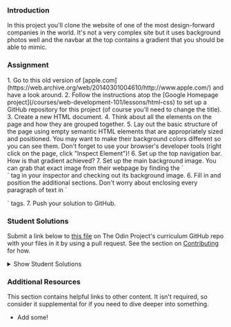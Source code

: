 ### Introduction

In this project you'll clone the website of one of the most design-forward companies in the world. It's not a very complex site but it uses background photos well and the navbar at the top contains a gradient that you should be able to mimic.

### Assignment

<div class="lesson-content__panel" markdown="1">
1. Go to this old version of [apple.com](https://web.archive.org/web/20140301004610/http://www.apple.com/) and have a look around.
2. Follow the instructions atop the [Google Homepage project](/courses/web-development-101/lessons/html-css) to set up a GitHub repository for this project (of course you'll need to change the title).
3. Create a new HTML document.
4. Think about all the elements on the page and how they are grouped together.
5. Lay out the basic structure of the page using empty semantic HTML elements that are appropriately sized and positioned.  You may want to make their background colors different so you can see them.  Don't forget to use your browser's developer tools (right click on the page, click "Inspect Element")!
6. Set up the top navigation bar.  How is that gradient achieved?
7. Set up the main background image.  You can grab that exact image from their webpage by finding the `<section class="hero">` tag in your inspector and checking out its background image.
6. Fill in and position the additional sections.  Don't worry about enclosing every paragraph of text in `<p>` tags.
7. Push your solution to GitHub.
</div>

### Student Solutions

Submit a link below to [this file](https://github.com/TheOdinProject/curriculum/blob/master/html_css/project_backgrounds.md) on The Odin Project's curriculum GitHub repo with your files in it by using a pull request. See the section on [Contributing](http://github.com/TheOdinProject/curriculum/blob/master/contributing.md) for how.

<details markdown="block">
  <summary> Show Student Solutions </summary>

* Add your solution below this line!
* [Axel Lopez's Solution](https://github.com/lopezaxel/old-apple-clone) - [View in Browser](https://lopezaxel.github.io/old-apple-clone/)
* [Rizwan's Solution](https://github.com/xRizwan/old-apple-clone) - [View in Browser](https://xrizwan.github.io/old-apple-clone/)
* [CodingCop's Solution](https://github.com/cleve703/apple_homepage) - [View in Browser](http://htmlpreview.github.io/?https://github.com/cleve703/apple_homepage/blob/master/index.html)
* [irlgabriel's Solution](https://github.com/irlgabriel/apple-copy) - [View in Browser](https://irlgabriel.github.io/apple-copy/)
* [Hiro's Solution](https://github.com/hrmtk/old-apple-clone) - [View in Browser](https://hrmtk.github.io/old-apple-clone/)
* [Christian's Solution](https://github.com/rueeazy/apple-clone) - [View in Browser](https://rueeazy.github.io/apple-clone/)
* [hnguye's Solution](https://github.com/hnguye/apple-2012-clone) - [View in Browser](https://hnguye.github.io/apple-2012-clone/)
* [Ideopunk's Solution](https://github.com/Ideopunk/background-practice/) - [View in Browser](https://ideopunk.github.io/background-practice/index.html)
* [Lamia's Solution](https://github.com/LamiaSristy/Apple-clone) - [View in Browser](https://raw.githack.com/LamiaSristy/Apple-clone/feature1/index.html)
* [Alex Zambrano's Solution](https://github.com/Alexoid1/Building-with-Backgrounds-and-Gradients) - [View in Browser](https://alexoid1.github.io/Building-with-Backgrounds-and-Gradients/)
* [Kevin Alves's Solution](https://github.com/kevdeveloper/Apple-project) - [View in Browser](https://rawcdn.githack.com/Kevinalvesdev/Apple-project/92947866fac4fa7c9fcd92cbc9798897b3d0e898/index.html)
* [Lucas Bide's Solution](https://github.com/Lucas-Bide/odin-old-apple) - [View in Browser](https://lucas-bide.github.io/odin-old-apple/index)
* [Run After's Solution](https://github.com/run-after/mock-apple) - [View in Browser](https://run-after.github.io/mock-apple/)
* [descholar's Solution](https://github.com/rahalrazika/apple-old-webpage) - [View in Browser](https://raw.githack.com/rahalrazika/apple-old-webpage/add-apple-webpage/index.html)
* [Alexander Nitiola's Solution](https://github.com/TheCre8tor/apple_old_website) - [View in Browser](https://thecre8tor.github.io/apple_old_website/)
* [skele-666's Solution](https://github.com/skele-666/old-apple-page) - [View in Browser](https://skele-666.github.io/old-apple-page/)
* [Stanley Enow Lekunze's Solution](https://github.com/happiguru/apple.com/tree/apple.com-feature-branch) - [View in Browser](https://rawcdn.githack.com/happiguru/apple.com/c06209f7c6482e81596da43635ef164b4eec23ee/index.html)
* [Witah Georjane's Solution](https://github.com/Georjane/Apple-Website-Webpage.git) - [View in Browser](https://raw.githack.com/Georjane/Apple-Website-Webpage/Apple_Landing_Page/index.html)
* [Adil-Bub's Solution](https://github.com/Adil-Bub/OldApple-2014) - [View in Browser](https://adil-bub.github.io/OldApple-2014/)
* [Christopher Amanor's Solution](https://github.com/krys2fa/apple.com-homepage-clone) - [View in Browser](https://rawcdn.githack.com/krys2fa/apple.com-homepage-clone/1f3506f12a73a8735c50795f5a06aeea6153b982/index.html)
* [Evanson Igiri's Solution](https://github.com/evansinho/Apple.com-clone) - [View in Browser](https://raw.githack.com/evansinho/Apple.com-clone/apple-clone/index.html)
* [Andres Ruiz's Solution](https://github.com/Andrsrz/appledotcome-clone) - [View in Browser](https://andrsrz.github.io/appledotcome-clone/)
* [Yiğit's Solution](https://github.com/yigitm/Apple-Clone) - [View in Browser](https://yigitm.github.io/Apple-Clone/)
* [Haroon Abdulrazaq's Solution](https://github.com/Haroonabdulrazaq/Apple_Clone) - [View in Browser](https://haroonabdulrazaq.github.io/Apple_Clone/)
* [Jose Salvador's Solution](https://github.com/Jsalvadorpp/old-apple-page) - [View in Browser](https://jsalvadorpp.github.io/old-apple-page/)
* [kaliberpoziomka's Solution](https://github.com/kaliberpoziomka/apple-clone) - [View in Browser](https://kaliberpoziomka.github.io/apple-clone/)
* [Uduak Essien's Solution](https://acushlakoncept.github.io/old_version_apple/) - [View in Browser](https://github.com/acushlakoncept/old_version_apple)
* [Mikael's Solution](https://github.com/Mikearaya/apple-clone) - [View in Browser](https://mikearaya.github.io/apple-clone)
* [Julio's Solution](https://github.com/julio22b/backgrounds-gradients) - [View in Browser](https://julio22b.github.io/backgrounds-gradients/)
* [Rarysson's Solution](https://github.com/rarysson/apple-page-clone) - [View in Browser](https://rarysson.github.io/apple-page-clone/)
* [Johongirr's Solution](https://github.com/Johongirr/apple-clone) - [View in Browser](https://johongirr.github.io/apple-clone/)
* [Estela's Solution](https://estelajimero.github.io/building-background/) - [View in Browser](https://estelajimero.github.io/building-background/)
* [ikraamg's Solution](https://github.com/ikraamg/apple.com-clone) - [View in Browser](https://ikraamg.github.io/apple.com-clone/)
* [Igorashs's Solution](https://github.com/igorashs/building-with-backgrounds-and-gradients) - [View in Browser](https://igorashs.github.io/building-with-backgrounds-and-gradients/)
* [Basskip's Solution](https://github.com/Basskip/backgrounds-and-gradients) - [View in Browser](http://basskip.com/backgrounds-and-gradients/)
* [Carlos Anriquez's Solution](https://github.com/canriquez/backgrounds-gradients) - [View in Browser](https://canriquez.github.io/backgrounds-gradients/)
* [Ivancito's Solution](https://github.com/fivan18/apple-clone) - [View in Browser](https://fivan18.github.io/apple-clone/)
* [Katarzyna Kaswen-Wilk's Solution](https://github.com/kikupiku/apple-page-copy) - [View in Browser](https://kikupiku.github.io/apple-page-copy/)
* [Leticia's Solution](https://github.com/gradiva/odin-fullstack-javascript/tree/master/03-HTML_and_CSS/03-CSS/02-Backgrounds_and_Gradients) - [View in Browser](https://gradiva.github.io/backgrounds-and-gradients/)
* [Raiko's Solution](https://github.com/Cypher0/odin-backgrounds-gradients) - [View in Browser](https://cypher0.github.io/odin-backgrounds-gradients/)
* [Braxton Lemmon's Solution](https://github.com/braxtonlemmon/apple-clone) - [View in Browser](https://braxtonlemmon.github.io/apple-clone/)
* [David Auza's Solution](https://github.com/davidauza-engineer/Building-with-Backgrounds-and-Gradients) - [View in Browser](https://davidauza-engineer.github.io/Building-with-Backgrounds-and-Gradients/)
* [Muhammad Ahmad's Solution](https://github.com/thisisMAhmad/apple-homepage) - [View in Browser](https://thisismahmad.github.io/apple-homepage/)
* [Kevin Vuong's Solution](https://github.com/fffear/apple-clone) - [View in Browser](https://fffear.github.io/apple-clone/)
* [Gabriel's Solution](https://github.com/gabytzubaws/old-apple-odin) - [View in Browser](https://gabytzubaws.github.io/old-apple-odin/)
* [Solodov's Solution](https://github.com/solodov-dev/top-apple/) - [View in Browser](https://solodov-dev.github.io/top-apple/)
* [Oluka Denis's Solution](https://github.com/OlukaDenis/Apple-Clone) - [View in Browser](https://rawcdn.githack.com/OlukaDenis/Apple-Clone/b48760e8c8391405f512d89738dbbc5a074aac61/index.html)
* [David Tan's Solution](https://github.com/davecmd/apple-old-webpage-replica) - [View in Browser](https://davecmd.github.io/apple-old-webpage-replica/)
* [Carmine Grossi's Solution](https://github.com/cgrossi/odinproject-apple-clone) - [View in Browser](https://cgrossi.github.io/odinproject-apple-clone/)
* [Eapen's Solution](https://github.com/eapenzacharias/backgrounds-gradients) - [View in Browser](https://eapenzacharias.github.io/backgrounds-gradients/)
* [Benjamin Poore's Solution](https://github.com/bpoore0614/apple-project) - [View in Browser](https://bpoore0614.github.io/apple-project/)
* [bcikota's Solution](https://github.com/bcikota/apple) - [View in Browser](https://bcikota.github.io/apple/)
* [Ohlie's Solution](https://github.com/lco1220/apple_bg-gradients) - [View in Browser](https://lco1220.github.io/apple_bg-gradients/)
* [Bola Buari's Solution](https://github.com/bolah2009/apple-clone) - [View in Browser](https://bolah2009.github.io/apple-clone/)
* [Jason McKee's Solution](https://github.com/jttmckee/odin-apple) - [View in Browser](https://jttmckee.github.io/odin-apple/)
* [Bojo's Solution](https://github.com/BojoZahariev/Apple-old) - [View in Browser](https://bojozahariev.github.io/Apple-old/)
* [Ricala's Solution](https://github.com/Ricala/apple-mock-page) - [View in Browser](https://ricala.github.io/apple-mock-page/)
* [ARaut9's Solution](https://github.com/ARaut9/apple.com_old) - [View in Browser](https://araut9.github.io/apple.com_old/)
* [N00bG1rl's Solution](https://github.com/N00bG1rl/apple-archive) - [View in Browser](https://n00bg1rl.github.io/apple-archive/)
* [Max Garber's Solution](https://github.com/bubblebooy/Odin-HTML5andCSS3) - [View in Browser](https://bubblebooy.github.io/Odin-HTML5andCSS3/apple.html)
* [Chris MacSwan's Solution](https://github.com/cmacswan07/apple_page) - [View in Browser](https://cmacswan07.github.io/apple_page/index.html)
* [Javier Machin's Solution](https://github.com/Javier-Machin/apple-site) - [View in Browser](https://javier-machin.github.io/apple-site/)
* [Yakherder's Solution](https://github.com/yakherder614/Apple-clone) - [View in Browser]( https://yakherder614.github.io/Apple-clone/)
* [SarfrazAnjum's Solution](https://github.com/SarfrazAnjum/TOP_Building-with-Backgrounds-and-Gradients) - [View in Browser](https://sarfrazanjum.github.io/TOP_Building-with-Backgrounds-and-Gradients/)
* [nmac's Solution](https://github.com/nmacawile/old-apple-layout) - [Preview](https://htmlpreview.github.io/?https://github.com/nmacawile/old-apple-layout/blob/master/index.html)
* [Henry Kirya's](https://github.com/harrika/appo) - [View in Browser](https://harrika.github.io/appo/)
* [joaoag's Solution](https://github.com/joaoag/google-homepage) - [View in Browser](https://joaoag.github.io/google-homepage/)
* [theghall's Solution](https://github.com/theghall/odin-apple) - [View in Browser](https://theghall.github.io/odin-apple/)
* [Jmooree30's Solution](https://github.com/jmooree30/apple-clone) - [View in Browser](https://jmooree30.github.io/apple-clone/)
* [Jonathan Yiv's Solution](https://github.com/JonathanYiv/old-apple-homepage) - [View in Browser](http://jonathanyiv.com/old-apple-homepage/)
* [yilmazgunalp's Solution](https://github.com/yilmazgunalp/apple) - [View in Browser](https://yilmazgunalp.github.io/apple)
* [Justine's Solution](https://github.com/justinemar/justinemar.github.io/tree/master/apple) - [View in Browser](https://justinemar.github.io/apple/)
* [Jeff's Solution](https://github.com/jmbothe/apple-landing-page) - [View in Browser](https://jmbothe.github.io/apple-landing-page/)
* [Andrew’s Solution](https://github.com/andrewr224/backgrounds_project) - [View in Browser](https://andrewr224.github.io/backgrounds_project/)
* [Axel’s Solution](https://github.com/afuh/appel) - [View in Browser](https://afuh.github.io/appel/)
* [Rhys B's Solution](https://github.com/105ron/apple) - [View in Browser](https://105ron.github.io/apple/)
* [Pawel R's Solution](https://github.com/PawelRokosz/apple-homepage) - [View in Browser](https://htmlpreview.github.io/?https://github.com/PawelRokosz/apple-homepage/blob/master/index.html)
* [Jason Ellis's Solution](https://github.com/jason-ellis/apple-homepage) - [View in Browser](http://htmlpreview.github.io/?https://github.com/jason-ellis/apple-homepage/blob/master/index.html)
* [Shouvik Roy's Solution](https://github.com/royshouvik/applehome) - [View in Browser](http://htmlpreview.github.io/?https://github.com/royshouvik/applehome/blob/master/index.html)
* [Meher Chandan's Solution](https://github.com/meherchandan/Apple_Project) - [View in Browser](http://htmlpreview.github.io/?https://github.com/meherchandan/Apple_Project/blob/master/Index.html)
* [Devon's Solution](https://github.com/defitjo/backgrounds-and-gradients) - [View in Browser](https://defitjo.github.io/backgrounds-and-gradients/)
* [Artur Janik's Solution](https://github.com/ArturJanik/ProjectApple) - [View in Browser](http://htmlpreview.github.io/?https://github.com/ArturJanik/ProjectApple/blob/master/index2.html)
* [Ryan Jordan's Solution](https://github.com/krjordan/odin-project/tree/master/apple-project) - [View in Browser](http://htmlpreview.github.io/?https://github.com/krjordan/odin-project/tree/master/apple-project/index.html)
* [Hailey Foster's Solution](https://github.com/hmfoster/apple-backgrounds.git) - [View in Browser](http://htmlpreview.github.io/?https://github.com/hmfoster/apple-backgrounds/blob/master/index.html)
* [Frank Peelen's Solution](https://github.com/FrankPeelen/Apple-CSS) - [View in Browser](https://rawgit.com/FrankPeelen/Apple-CSS/master/index.html)
* [AyeSea's Solution](https://github.com/AyeSea/apple-homepage) - [View in Browser](https://htmlpreview.github.io/?https://github.com/AyeSea/apple-homepage/blob/master/index.html)
* [AtActionPark's Solution](https://github.com/AtActionPark/odin_backgrounds_and_gradients) - [View in Browser](https://htmlpreview.github.io/?https://github.com/AtActionPark/odin_backgrounds_and_gradients/blob/master/main.html)
* [Voreny's Solution](https://github.com/Gelio/apple-homepage) - [View in Browser](http://gelio.github.io/apple-homepage/)
* [Dusan Milosavljevic's Solution](https://github.com/dusanmilosavljevic1624/Project-Backgrounds-and-Gradients) - [View in Browser](http://dusanmilosavljevic1624.github.io/Project-Backgrounds-and-Gradients/)
* [Noman karim's Solution](https://github.com/nomankarim/apple.com) - [View in Browser](https://htmlpreview.github.io/?https://github.com/nomankarim/apple.com/blob/master/index.html)
* [Cameron Kelley's Solution](https://github.com/cameronjkelley/the_odin_project/tree/master/html5_css3/apple-homepage) - [View in Browser](https://htmlpreview.github.io/?https://github.com/cameronjkelley/the_odin_project/blob/master/html5_css3/apple-homepage/index.html)
* [Luke Walker's Solution](https://github.com/ubershibs/odin-html-css/tree/master/apple) - [View in Browser](https://htmlpreview.github.io/?https://github.com/ubershibs/odin-html-css/blob/master/apple/index.html)
* [cdouglass's Solution](https://github.com/cdouglass/odin-project-exercises/blob/master/html-css/backgrounds-and-gradients/touchstone.html) cloning [http://touchstonejs.io/](http://touchstonejs.io/) - [View in Browser](https://htmlpreview.github.io/?https://github.com/cdouglass/odin-project-exercises/blob/master/html-css/backgrounds-and-gradients/touchstone.html)
* [Miguel Herrera's Solution](https://github.com/migueloherrera/apple) - [View in Browser](https://htmlpreview.github.io/?https://github.com/migueloherrera/apple/blob/master/index.html)
* [J-kaizen's Solution](https://github.com/J-kaizen/TheOdinProject/tree/master/HTML_CSS/gradients) - [View in Browser](https://htmlpreview.github.io/?https://github.com/J-kaizen/TheOdinProject/blob/master/HTML_CSS/gradients/index.html)
* [csrail's Solution](https://github.com/csrail/apple-mock) - [View in Browser](https://rawgit.com/csrail/apple-mock/master/index.html)
* [Paul Shonk's Solution](https://github.com/pshonk/apple)
* [cindygao93's Solution](https://github.com/cindygao93/google-homepage) - [View in Browser](https://cindygao93.github.io/google-homepage/)
* [David Chapman's Solution](https://github.com/davidchappy/odin_training_projects/tree/master/html-backgrounds-gradients
) - [View in Browser](https://davidchappy.github.io/html-backgrounds-gradients/)
* [Flint Mayers' Solution](https://github.com/FlintMayers/Backgrounds-and-Gradients-with-Apple) - [View in Browser](https://flintmayers.github.io/Backgrounds-and-Gradients-with-Apple-/)
* [Daunenok's Solution](https://github.com/daunenok/apple) - [View in Browser](https://daunenok.github.io/apple/)
* [Austin's Solution](https://github.com/CouchofTomato/apple-clone)
* [Beth Rathbone's Solution](https://github.com/bethrath/apple-homepage) - [View in Browser](http://htmlpreview.github.io/?https://github.com/bethrath/apple-homepage/blob/master/index.html)
* [Leah Xia's Solution](https://github.com/LeahXia/apple.git) - [View in Browser](https://leahxia.github.io/apple/)
* [husein's Solution](https://github.com/hosghf/apple-page-rubuild) - [View in Browser](https://htmlpreview.github.io/?https://github.com/hosghf/apple-page-rubuild/blob/master/index.html)
* [Adonias Dantas's Solution](https://github.com/adoniasdantas/apple-homepage) - [View in Browser](https://adoniasdantas.github.io/apple-homepage/)
* [Neil Cudden's Solution](https://github.com/ncud4bloc/Apple/) - [View in Browser](https://ncud4bloc.github.io/Apple/HTML/index.html)
* [Paul McGarry's Solution](https://github.com/thiswillhavetodo/apple-background-images) - [View in Browser](https://thiswillhavetodo.github.io/apple-background-images/index.html)
* [DV's Solution](https://github.com/dvislearning/odin-apple-clone) - [View in Browser](https://htmlpreview.github.io/?https://github.com/dvislearning/odin-apple-clone/blob/master/index.html)
* [Francisco Carlos's Solution](https://github.com/fcarlosdev/apple-old-layout) - [View in Browser](https://fcarlosdev.github.io/apple-old-layout/)
* [Mike Smith's Solution](https://github.com/MikeSS281986/Old-School-Apple-Page) - [View in Browser](https://mikess281986.github.io/Old-School-Apple-Page/)
* [Elena's Solution](https://github.com/elena-sam/css-backgrounds) - [View in Browser](https://elena-sam.github.io/css-backgrounds/)
* [Punnadittr's Solution](https://github.com/punnadittr/apple-home) - [View in Browser](https://punnadittr.github.io/apple-home/)
* [aznafro's Solution](https://github.com/aznafro/apple) - [View in Browser](https://aznafro.github.io/apple/)
* [Areeba's Solution](https://github.com/AREEBAISHTIAQ/Apple-homepage) - [View in Browser](https://areebaishtiaq.github.io/Apple-homepage/)
* [Taylor J's Solution](https://github.com/taylorjohannsen/applemockup) - [View in Browser](https://taylorjohannsen.github.io/applemockup/)
* [Ghassan's Solution](https://github.com/GT001/TOP-Apple.com-Clone) - [View in Browser](https://gt001.github.io/TOP-Apple.com-Clone/)
* [Doris's Solution](https://github.com/dsmchen/apple-homepage) - [View in Browser](https://dsmchen.github.io/apple-homepage/)
* [Kelvin L's Solution](https://github.com/kelvin8773/apple-homepage) - [View in Browser](https://kelvin8773.github.io/apple-homepage/)
* [Antonio Marcos's Solution](https://github.com/AMarcosCastelo/apple-clone-homepage) - [View in Browser](https://amarcoscastelo.github.io/apple-clone-homepage/)
* [Carlos Del Real's Solution](https://github.com/carloshdelreal/Building-with-Backgrounds-and-Gradients) - [View in Browser](https://carloshdelreal.github.io/Building-with-Backgrounds-and-Gradients/)
* [Halkim's Solution](https://github.com/halkim44/apple-site-clone) - [View in Browser](https://halkim44.github.io/apple-site-clone/)
* [Miguel's Solution](https://github.com/mapra99/appleClone)
* [Aron's Solution](https://github.com/aronfischer/old-apple-homepage) - [View in Browser](https://aronfischer.github.io/old-apple-homepage/)
* [Sebastian's Solution](https://github.com/lBuggie/apple-2014-clone) - [View in Browser](https://lbuggie.github.io/apple-2014-clone/)
* [0xtaf's Solution](https://github.com/0xtaf/css-apple) - [View in Browser](https://0xtaf.github.io/css-apple/)
* [Adriel Bruno's Solution](https://github.com/AdrielTrigger/top-apple-page-clone) - [View in Browser](https://adrieltrigger.github.io/top-apple-page-clone/)
* [themetar's Solution](https://github.com/themetar/apple-frontpage-mockup) - [View in Browser](https://themetar.github.io/apple-frontpage-mockup/)
* [Veskenazi's Solution](https://github.com/veskenazi/apple-homepage-clone) - [View in Browser](https://veskenazi.github.io/apple-homepage-clone/)
* [ranmaru22's Solution](https://github.com/ranmaru22/the_odin_project/tree/master/old-apple-clone) - [View in Browser](https://ranmaru22.github.io/the_odin_project/old-apple-clone/)
* [jamesredux's Solution](https://github.com/Jamesredux/apple-clone) - [View in Browser](https://jamesredux.github.io/apple-clone/)
* [mangakiko's Solution](https://github.com/magakiko/Apple) - [View in Browser](https://magakiko.github.io/Apple/)
* [barrysweeney's Solution](https://github.com/barrysweeney/apple-site-clone) - [View in Browser](https://barrysweeney.github.io/apple-site-clone)
* [bhenning83's Solution](https://github.com/bhenning83/apple-homepage) - [View in Browser](https://bhenning83.github.io/apple-homepage/)
* [Timework's Solution](https://github.com/Timework/apple-clone) - [View in Browser](https://timework.github.io/apple-clone/)
* [AnsellMaximilian's Solution](https://github.com/AnsellMaximilian/old-apple-clone) - [View in Browser](https://ansellmaximilian.github.io/old-apple-clone/)
* [Kenneth H's Solution](https://github.com/kholston/old-apple) - [View in Browser](https://kholston.github.io/old-apple/)
* [Sanyogita's Solution](https://github.com/SanyogitaPandit/html-css/tree/master/backgrounds-n-gradiants)
* [icepick-pauly's Solution](https://github.com/icepick-pauly/top_htmlcss_appleclone) - [View in Browser](https://icepick-pauly.github.io/top_htmlcss_appleclone/)
* [Mickey's Solution](https://github.com/Daidelos/Apple) - [View in Browser](https://daidelos.github.io/Apple/)
* [Nijepa's Solution](https://github.com/nijepa/building-with-backgrounds-and-gradients) - [View in Browser](https://nijepa.github.io/building-with-backgrounds-and-gradients/)
</details>

### Additional Resources

This section contains helpful links to other content. It isn't required, so consider it supplemental for if you need to dive deeper into something.

* Add some!
